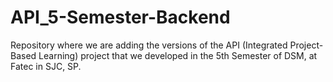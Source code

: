 # API_5-Semester-Backend
Repository where we are adding the versions of the API (Integrated Project-Based Learning) project that we developed in the 5th Semester of DSM, at Fatec in SJC, SP.

